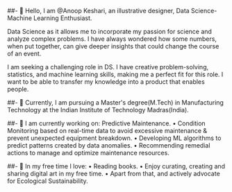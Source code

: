 ##- 👋 Hello, I am @Anoop Keshari, an illustrative designer, Data Science- Machine Learning Enthusiast.

  Data Science as it allows me to incorporate my passion for science and analyze complex problems. I have always wondered how some numbers, when put together, can give deeper insights that could change the course of an event.

  I am seeking a challenging role in DS. I have creative problem-solving, statistics, and machine learning skills, making me a perfect fit for this role. I want to be able to transfer my knowledge into a product that enables people.





##- 🌱 Currently, I am pursuing a Master's degree(M.Tech) in Manufacturing Technology at the Indian Institute of Technology Madras(India).




##- 🔭 I am currently working on: Predictive Maintenance.
      • Condition Monitoring based on real-time data to avoid excessive maintenance & prevent unexpected equipment breakdown.
      • Developing ML algorithms to predict patterns created by data anomalies.
      • Recommending remedial actions to manage and optimize maintenance resources.
      
      
      
      
##- 🌱 In my free time I love: 
      • Reading books.
      • Enjoy curating, creating and sharing digital art in my free time. 
      • Apart from that, and actively advocate for Ecological Sustainability.







<!---
SeekingNirvaana/SeekingNirvaana is a ✨ special ✨ repository because its `README.md` (this file) appears on your GitHub profile.
You can click the Preview link to take a look at your changes.
--->
